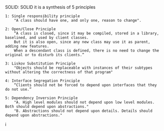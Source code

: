 SOLID: SOLID it is a synthesis of 5 principles

	1: Single responsibility principle
		"A class should have one, and only one, reason to change".

	2: Open/Close Principle 
		“A class is closed, since it may be compiled, stored in a library, baselined, and used by client classes.
		But it is also open, since any new class may use it as parent, adding new features.
		When a descendant class is defined, there is no need to change the original or to disturb its clients.”

	3: Liskov Substitution Principle
		"Objects should be replaceable with instances of their subtypes without altering the correctness of that program"

	4: Interface Segregation Principle
		“Clients should not be forced to depend upon interfaces that they do not use.”

	5: Dependency Inversion Principle
		"A. High level modules should not depend upon low level modules. Both should depend upon abstractions."
		"B. Abstractions should not depend upon details. Details should depend upon abstractions."
i
